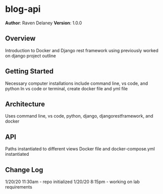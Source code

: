 # blog-api

**Author**: Raven Delaney
**Version**: 1.0.0 

## Overview
<!-- Provide a high level overview of what this application is and why you are building it, beyond the fact that it's an assignment for a Code Fellows 401 class. (i.e. What's your problem domain?) -->
Introduction to Docker and Django rest framework using previously worked on django project outline

## Getting Started
<!-- What are the steps that a user must take in order to build this app on their own machine and get it running? -->
Necessary computer installations include command line, vs code, and python
In vs code or terminal, create docker file and yml file


## Architecture
<!-- Provide a detailed description of the application design. What technologies (languages, libraries, etc) you're using, and any other relevant design information. This is also an area which you can include any visuals; flow charts, example usage gifs, screen captures, etc.-->
Uses command line, vs code, python, django, djangorestframework, and docker

## API
<!-- Provide detailed instructions for your applications usage. This should include any methods or endpoints available to the user/client/developer. Each section should be formatted to provide clear syntax for usage, example calls including input data requirements and options, and example responses or return values. -->
Paths instantiated to different views 
Docker file and docker-compose.yml instantiated

## Change Log
<!-- Use this are to document the iterative changes made to your application as each feature is successfully implemented. Use time stamps. Here's an example:
01-01-2001 4:59pm - Added functionality to add and delete some things.
-->
1/20/20 11:30am - repo initialized
1/20/20 8:15pm - working on lab requirements
